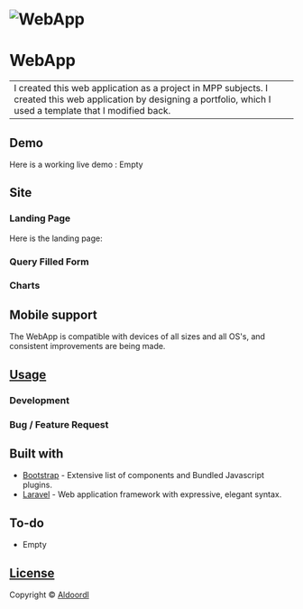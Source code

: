 # ![WebApp](https://github.com/Aldoordl/LaravelBootstrapProject/assets/115862018/ddf6b0b6-7e86-4da4-a333-bd25406ef294)
# WebApp
<table>
<tr>
<td>
  I created this web application as a project in MPP subjects. I created this web application by designing a portfolio, which I used a template that I modified back.
</td>
</tr>
</table>


## Demo
Here is a working live demo :  Empty


## Site

### Landing Page
Here is the landing page:


### Query Filled Form

### Charts


## Mobile support
The WebApp is compatible with devices of all sizes and all OS's, and consistent improvements are being made.





## [Usage](https://iharsh234.github.io/WebApp/) 

### Development


### Bug / Feature Request




## Built with 

- [Bootstrap](http://getbootstrap.com/) - Extensive list of components and  Bundled Javascript plugins.
- [Laravel](https://laravel.com/) - Web application framework with expressive, elegant syntax.


## To-do
- Empty

## [License]()

Copyright © [Aldoordl](https://github.com/Aldoordl)

